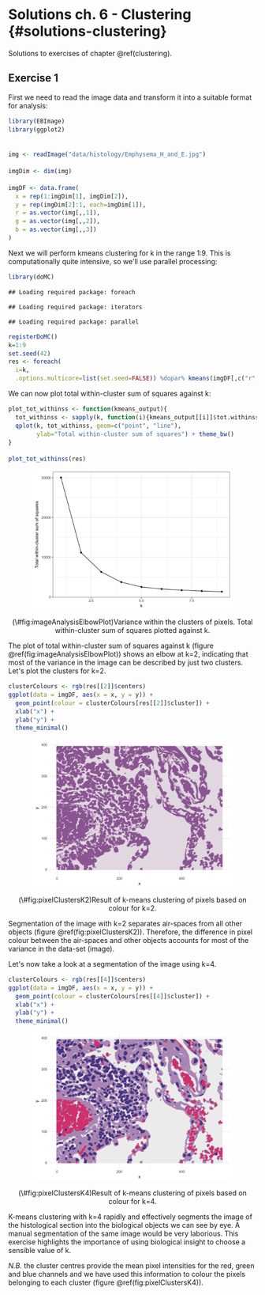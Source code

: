 # Solutions ch. 6 - Clustering {#solutions-clustering}

Solutions to exercises of chapter \@ref(clustering). 

<!--
set.seed(42)
dbscanRes <- dbscan::dbscan(t(e), eps=85, minPts=5)


d <- dist((t(e)[dbscanRes$cluster>0,]))

dbscanS <- silhouette(dbscanRes$cluster[dbscanRes$cluster>0], d)
plot(dbscanS, col="black")

-->






## Exercise 1

First we need to read the image data and transform it into a suitable format for analysis:

```r
library(EBImage)
library(ggplot2)


img <- readImage("data/histology/Emphysema_H_and_E.jpg")

imgDim <- dim(img)

imgDF <- data.frame(
  x = rep(1:imgDim[1], imgDim[2]),
  y = rep(imgDim[2]:1, each=imgDim[1]),
  r = as.vector(img[,,1]),
  g = as.vector(img[,,2]),
  b = as.vector(img[,,3])
)
```

Next we will perform kmeans clustering for k in the range 1:9. This is computationally quite intensive, so we'll use parallel processing:

```r
library(doMC)
```

```
## Loading required package: foreach
```

```
## Loading required package: iterators
```

```
## Loading required package: parallel
```

```r
registerDoMC()
k=1:9
set.seed(42)
res <- foreach(
  i=k, 
  .options.multicore=list(set.seed=FALSE)) %dopar% kmeans(imgDF[,c("r", "g", "b")], i, nstart=50)
```

We can now plot total within-cluster sum of squares against k:

```r
plot_tot_withinss <- function(kmeans_output){
  tot_withinss <- sapply(k, function(i){kmeans_output[[i]]$tot.withinss})
  qplot(k, tot_withinss, geom=c("point", "line"), 
        ylab="Total within-cluster sum of squares") + theme_bw()
}

plot_tot_withinss(res)
```

<div class="figure" style="text-align: center">
<img src="16-solutions-clustering_files/figure-html/imageAnalysisElbowPlot-1.png" alt="Variance within the clusters of pixels. Total within-cluster sum of squares plotted against k." width="80%" />
<p class="caption">(\#fig:imageAnalysisElbowPlot)Variance within the clusters of pixels. Total within-cluster sum of squares plotted against k.</p>
</div>

The plot of total within-cluster sum of squares against k (figure \@ref(fig:imageAnalysisElbowPlot)) shows an elbow at k=2, indicating that most of the variance in the image can be described by just two clusters. Let's plot the clusters for k=2.


```r
clusterColours <- rgb(res[[2]]$centers) 
ggplot(data = imgDF, aes(x = x, y = y)) + 
  geom_point(colour = clusterColours[res[[2]]$cluster]) +
  xlab("x") +
  ylab("y") +
  theme_minimal()
```

<div class="figure" style="text-align: center">
<img src="16-solutions-clustering_files/figure-html/pixelClustersK2-1.png" alt="Result of k-means clustering of pixels based on colour for k=2." width="80%" />
<p class="caption">(\#fig:pixelClustersK2)Result of k-means clustering of pixels based on colour for k=2.</p>
</div>

Segmentation of the image with k=2 separates air-spaces from all other objects (figure \@ref(fig:pixelClustersK2)). Therefore, the difference in pixel colour between the air-spaces and other objects accounts for most of the variance in the data-set (image).

Let's now take a look at a segmentation of the image using k=4.

```r
clusterColours <- rgb(res[[4]]$centers) 
ggplot(data = imgDF, aes(x = x, y = y)) + 
  geom_point(colour = clusterColours[res[[4]]$cluster]) +
  xlab("x") +
  ylab("y") +
  theme_minimal()
```

<div class="figure" style="text-align: center">
<img src="16-solutions-clustering_files/figure-html/pixelClustersK4-1.png" alt="Result of k-means clustering of pixels based on colour for k=4." width="80%" />
<p class="caption">(\#fig:pixelClustersK4)Result of k-means clustering of pixels based on colour for k=4.</p>
</div>

K-means clustering with k=4 rapidly and effectively segments the image of the histological section into the biological objects we can see by eye. A manual segmentation of the same image would be very laborious. This exercise highlights the importance of using biological insight to choose a sensible value of k.

*N.B.* the cluster centres provide the mean pixel intensities for the red, green and blue channels and we have used this information to colour the pixels belonging to each cluster (figure \@ref(fig:pixelClustersK4)).


